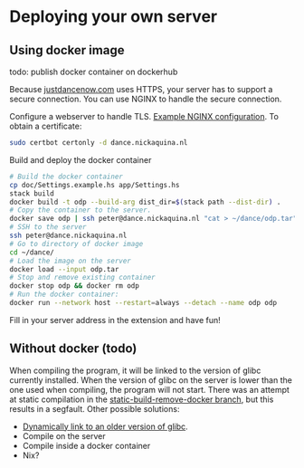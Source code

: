 # Deploying your own server

## Using docker image

todo: publish docker container on dockerhub

Because [justdancenow.com](https://justdancenow.com) uses HTTPS, your server has to support a secure
connection. You can use NGINX to handle the secure connection.

Configure a webserver to handle TLS. [Example NGINX configuration](dance.example.vhost). To obtain a
certificate:

```sh
sudo certbot certonly -d dance.nickaquina.nl
```

Build and deploy the docker container

```sh
# Build the docker container
cp doc/Settings.example.hs app/Settings.hs
stack build
docker build -t odp --build-arg dist_dir=$(stack path --dist-dir) .
# Copy the container to the server.
docker save odp | ssh peter@dance.nickaquina.nl "cat > ~/dance/odp.tar"
# SSH to the server
ssh peter@dance.nickaquina.nl
# Go to directory of docker image
cd ~/dance/
# Load the image on the server
docker load --input odp.tar
# Stop and remove existing container
docker stop odp && docker rm odp
# Run the docker container:
docker run --network host --restart=always --detach --name odp odp
```

Fill in your server address in the extension and have fun!

## Without docker (todo)

When compiling the program, it will be linked to the version of glibc currently installed. When the
version of glibc on the server is lower than the one used when compiling, the program will not
start. There was an attempt at static compilation in
the [static-build-remove-docker branch](https://github.com/fantostisch/ODPServer/tree/static-build-remove-docker),
but this results in a segfault. Other possible solutions:

* [Dynamically link to an older version of glibc](https://geekingfrog.com/blog/post/custom-glibc-haskell-binary).
* Compile on the server
* Compile inside a docker container
* Nix?
